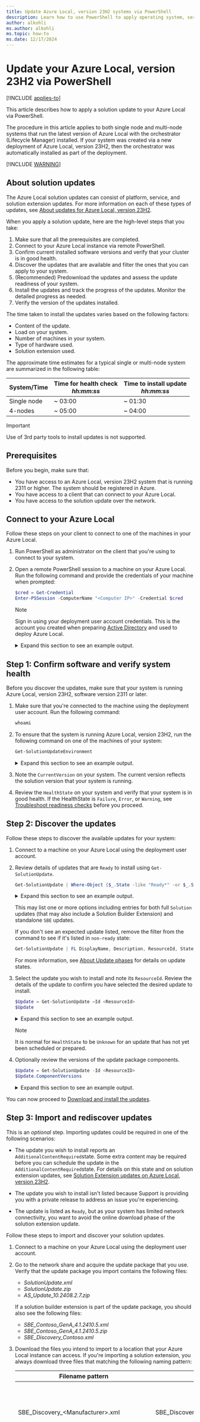```yaml
---
title: Update Azure Local, version 23H2 systems via PowerShell
description: Learn how to use PowerShell to apply operating system, service, and Solution Extension updates to Azure Local, version 23H2.
author: alkohli
ms.author: alkohli
ms.topic: how-to
ms.date: 12/17/2024
---
```


# Update your Azure Local, version 23H2 via PowerShell

[!INCLUDE [applies-to](../includes/hci-applies-to-23h2.md)]

This article describes how to apply a solution update to your Azure Local via PowerShell.

The procedure in this article applies to both single node and multi-node systems that run the latest version of Azure Local with the orchestrator (Lifecycle Manager) installed. If your system was created via a new deployment of Azure Local, version 23H2, then the orchestrator was automatically installed as part of the deployment.

[!INCLUDE [WARNING](../includes/hci-applies-to-23h2-cluster-updates.md)]


## About solution updates

The Azure Local solution updates can consist of platform, service, and solution extension updates. For more information on each of these types of updates, see [About updates for Azure Local, version 23H2](../update/about-updates-23h2.md).


When you apply a solution update, here are the high-level steps that you take:

1. Make sure that all the prerequisites are completed.
1. Connect to your Azure Local instance via remote PowerShell.
1. Confirm current installed software versions and verify that your cluster is in good health.
1. Discover the updates that are available and filter the ones that you can apply to your system.
1. (Recommended) Predownload the updates and assess the update readiness of your system.
1. Install the updates and track the progress of the updates. Monitor the detailed progress as needed.
1. Verify the version of the updates installed.

The time taken to install the updates varies based on the following factors:

- Content of the update.
- Load on your system.
- Number of machines in your system.
- Type of hardware used.
- Solution extension used.

The approximate time estimates for a typical single or multi-node system are summarized in the following table:

|System/Time           |Time for health check<br>*hh:mm:ss*  |Time to install update<br>*hh:mm:ss*  |
|------------------|-------------------------------------|---------|
|Single node     | ~ 03:00        |~ 01:30         |
|4-nodes    | ~ 05:00       |~ 04:00         |

> [!IMPORTANT]
> Use of 3rd party tools to install updates is not supported.

## Prerequisites

Before you begin, make sure that:

- You have access to an Azure Local, version 23H2 system that is running 2311 or higher. The system should be registered in Azure.
- You have access to a client that can connect to your Azure Local. <!--This client should be running PowerShell 5.0 or later.-->
- You have access to the solution update over the network. <!--A typical quarterly update downloads around XX GB of files.-->

## Connect to your Azure Local

Follow these steps on your client to connect to one of the machines in your Azure Local.

1. Run PowerShell as administrator on the client that you're using to connect to your system.
2. Open a remote PowerShell session to a machine on your Azure Local. Run the following command and provide the credentials of your machine when prompted:

    ```powershell
    $cred = Get-Credential
    Enter-PSSession -ComputerName "<Computer IP>" -Credential $cred 
    ```

    > [!NOTE]
    > Sign in using your deployment user account credentials. This is the account you created when preparing [Active Directory](../deploy/deployment-prep-active-directory.md) and used to deploy Azure Local.


    <details>
    <summary>Expand this section to see an example output.</summary>


    Here's an example output:

    ```Console
    PS C:\Users\Administrator> $cred = Get-Credential
     
    cmdlet Get-Credential at command pipeline position 1
    Supply values for the following parameters:
    Credential
    PS C:\Users\Administrator> Enter-PSSession -ComputerName "100.100.100.10" -Credential $cred 
    [100.100.100.10]: PS C:\Users\Administrator\Documents>
    ```

    </details>

## Step 1: Confirm software and verify system health 

Before you discover the updates, make sure that your system is running Azure Local, version 23H2, software version 2311 or later.  

1. Make sure that you're connected to the machine using the deployment user account. Run the following command:

    ```powershell
    whoami
    ```

2. To ensure that the system is running Azure Local, version 23H2, run the following command on one of the machines of your system:


    ```powershell
    Get-SolutionUpdateEnvironment
    ```

    <details>
    <summary>Expand this section to see an example output.</summary>


    ```console
    PS C:\Users\lcmuser> Get-SolutionUpdateEnvironment
    ResourceId : redmond 
    SbeFamily : GenA 
    HardwareModel : Contoso680 
    LastChecked : 10/2/2024 12:38:21 PM 
    PackageVersions : {Solution: 10.2408.0.29, Services: 10.2408.0.29, Platform: 1.0.0.0, SBE: 4.1.2409.1} 
    CurrentVersion : 10.2408.0.29 
    CurrentSbeVersion : 4.1.2409.1 
    LastUpdated : 
    State : UpdateAvailable 
    HealthState : Success 
    HealthCheckResult : {Storage Subsystem Summary, Storage Pool Summary, Storage Services Physical Disks Summary, Storage 
    Services Physical Disks Summary...} 
    HealthCheckDate : 10/2/2024 10:46:44 AM 
    AdditionalData : 
    ```

    </details>

1. Note the `CurrentVersion` on your system. The current version reflects the solution version that your system is running.

1. Review the `HealthState` on your system and verify that your system is in good health. If the HealthState is `Failure`, `Error`, or `Warning`, see [Troubleshoot readiness checks](./update-troubleshooting-23h2.md) before you proceed.

## Step 2: Discover the updates

Follow these steps to discover the available updates for your system: 

1. Connect to a machine on your Azure Local using the deployment user account.
1. Review details of updates that are `Ready` to install using `Get-SolutionUpdate`.

    ```powershell
    Get-SolutionUpdate | Where-Object {$_.State -like "Ready*" -or $_.State -like "Additional*"} | FL DisplayName, Description, ResourceId, State, PackageType 
    ```

    <details>
    <summary>Expand this section to see an example output.</summary>


    Here's an example output:

    ```console
    PS C:\Users\lcmuser> Get-SolutionUpdate | Where-Object {$_.State -like "Ready*" -or $_.State -like "Additional*"} | FL DisplayName, Description, ResourceId, State, PackageType

    DisplayName           : 2024.10 Cumulative Update
    ResourceId            : redmond/Solution10.2408.2.7
    Version               : 10.2408.2.7
    State                 : Ready
    PackageType           : Solution
    
    DisplayName           : SBE_Contoso_GenA_4.1.2410.5
    ResourceId            : redmond/SBE4.1.2410.5
    Version               : 4.1.2410.5
    State                 : AdditionalContentRequired
    PackageType           : SBE
    ```

    </details>

    This may list one or more options including entries for both full `Solution` updates (that may also include a Solution Builder Extension) and standalone `SBE` updates.

    If you don't see an expected update listed, remove the filter from the command to see if it's listed in `non-ready` state:
    
    ```powershell
    Get-SolutionUpdate | FL DisplayName, Description, ResourceId, State, PackageType 
    ```

    For more information, see [About Update phases](./update-phases-23h2.md) for details on update states.

1. Select the update you wish to install and note its `ResourceId`. Review the details of the update to confirm you have selected the desired update to install.  

    ```powershell
    $Update = Get-SolutionUpdate –Id <ResourceId>
    $Update
    ```


    <details>
    <summary>Expand this section to see an example output.</summary>


    Here's an example output:

    ```console
    PS C:\Users\lcmuser> $Update = Get-SolutionUpdate –Id redmond/Solution10.2408.2.7
    PS C:\Users\lcmuser> $Update
    ResourceId            : redmond/Solution10.2408.2.7
    InstalledDate         : 
    Description           :
    State                 : Ready
    KbLink                : https://learn.microsoft.com/en-us/azure-stack/hci/
    MinVersionRequired    : 10.2408.0.0
    MinSbeVersionRequired : 2.0.0.0
    PackagePath           : C:\ClusterStorage\Infrastructure_1\Shares\SU1_Infrastructure_1\Updates\Packages\Solution10.2408
                            .2.2
    PackageSizeInMb       : 1278
    DisplayName           : 2024.10 Cumulative Update
    Version               : 10.2408.2.7
    SbeVersion            : 4.1.2410.5
    Publisher             : Microsoft
    ReleaseLink           : https://learn.microsoft.com/en-us/azure-stack/hci/
    AvailabilityType      : Online
    PackageType           : Solution
    Prerequisites         : {}
    UpdateStateProperties : The update requires additional content distributed by the OEM.
    AdditionalProperties  : {SBEReleaseLink, SBENotifyMessage, SBEFamily, SBEPublisher...}
    ComponentVersions     : {Services: 10.2408.2.7, Platform: 10.2408.2.7, SBE: 4.1.2410.5}
    RebootRequired        : Unknown
    HealthState           : Unknown
    HealthCheckResult     : 
    HealthCheckDate       : 1/1/0001 12:00:00 AM
    BillOfMaterials       : {PlatformUpdate, ServicesUpdate}
    ```

    </details>

    > [!NOTE]
    > It is normal for `HealthState` to be `Unknown` for an update that has not yet been scheduled or prepared.

1. Optionally review the versions of the update package components.


    ```powershell
    $Update = Get-SolutionUpdate -Id <ResourceID>
    $Update.ComponentVersions
    ```

    <details>
    <summary>Expand this section to see an example output.</summary>


    Here's an example output:

    ```console
    PS C:\Users\lcmuser> $Update = Get-SolutionUpdate -Id redmond/Solution10.2408.2.7
    
    PS C:\Users\lcmuser> $Update.ComponentVersions
    
    PackageType Version      LastUpdated
    ----------- -------      -----------
    Services    10.2408.2.7
    Platform    10.2408.2.7
    SBE         4.1.2410.5
    
    PS C:\Users\lcmuser>

    ```

    </details>

You can now proceed to [Download and install the updates](#step-2-discover-the-updates).

## Step 3: Import and rediscover updates

This is an *optional* step. Importing updates could be required in one of the following scenarios:

- The update you wish to install reports an `AdditionalContentRequired`state. Some extra content may be required before you can schedule the update in the `AdditionalContentRequired`state. For details on this state and on solution extension updates, see [Solution  Extension updates on Azure Local, version 23H2](./solution-builder-extension.md).

- The update you wish to install isn't listed because Support is providing you with a private release to address an issue you're experiencing.

- The update is listed as `Ready`, but as your system has limited network connectivity, you want to avoid the online download phase of the solution extension update.

Follow these steps to import and discover your solution updates.

1. Connect to a machine on your Azure Local using the deployment user account.
1. Go to the network share and acquire the update package that you use. Verify that the update package you import contains the following files:
    - *SolutionUpdate.xml*
    - *SolutionUpdate.zip*
    - *AS_Update_10.2408.2.7.zip*

    If a solution builder extension is part of the update package, you should also see the following files:
    - *SBE_Contoso_GenA_4.1.2410.5.xml*
    - *SBE_Contoso_GenA_4.1.2410.5.zip*
    - *SBE_Discovery_Contoso.xml*

1. Download the files you intend to import to a location that your Azure Local instance can access. If you're importing a solution extension, you always download three files that matching the following naming pattern:

    | Filename pattern                          | Example                         | Description                                         |
    |-------------------------------------------|---------------------------------|-----------------------------------------------------|
    | SBE_Discovery_\<Manufacturer>\.xml          | SBE_Discovery_Contoso.xml       | A solution extension discovery manifest that enables update discovery.   |
    | SBE_\<Manufacturer>\_\<Family>\_\<Version>\.xml | SBE_Contoso_GenA_4.1.2410.5.xml | A file with solution extension inventory and signed software Bill of Materials |
    | SBE_\<Manufacturer>\_\<Family>\_\<Version>\.zip | SBE_Contoso_GenA_4.1.2410.5.zip | A file with solution extension payload                                         |

1. Create a folder for discovery by the update service at the following location in the infrastructure volume of your system.

    ```powershell
    New-Item C:\ClusterStorage\Infrastructure_1\Shares\SU1_Infrastructure_1\import -ItemType Directory 
    ```

1. Copy the update files to the folder you created in the previous step.

1. Manually discover the update package using the Update service. Run the following command:

    ```powershell
    Add-SolutionUpdate -SourceFolder C:\ClusterStorage\Infrastructure_1\Shares\SU1_Infrastructure_1\import
    ```

1. Verify that the Update service discovers the update package and that it's available to start preparation and installation. Repeat the `Get-SolutionUpdate` command to rediscover the updates.

## Step 4: (Recommended) Predownload and check update readiness

You can download the update and perform a set of checks to verify your cluster’s update readiness without starting the installation.

1. To download the updates without starting the installation, run the following command:

    ```powershell
    Get-SolutionUpdate -Id <ResourceId> | Start-SolutionUpdate –PrepareOnly
    ```

    <details>
    <summary>Expand this section to see an example output.</summary>


    Here’s an example output:
    
    ```console
    PS C:\Users\lcmuser> Get-SolutionUpdate -Id redmond/Solution10.2408.2.7 | Start-SolutionUpdate –PrepareOnly
    redmond/SBE4.1.2410.9/<GUID>
    ```


    </details>

1. To track the update progress, monitor the update state. Run the following command:


    ```powershell
    Get-SolutionUpdate -Id <ResourceId> | ft Version,State,UpdateStateProperties,HealthState
    ```

    When the update starts, the following actions occur:

    - Download of the updates begins. Depending on the size of the download package and the network bandwidth, the download might take several minutes.


    <details>
    <summary>Expand this section to see an example output.</summary>

    
    Here's an example output when the updates are being downloaded:

    ```console
    PS C:\Users\lcmuser> Get-SolutionUpdate -Id redmond/Solution10.2408.2.7 | ft Version,State,HealthState

    Version              State          HealthState
    -------              -----          ---------------------
    10.2408.2.7          Downloading    InProgress
    ```

    </details>

1. Once the package is downloaded, readiness checks are performed to assess the update readiness of your system. For more information about the readiness checks, see [Update phases](./update-phases-23h2.md#phase-2-readiness-checks-and-staging). During this phase, the **State** of the update shows as `HealthChecking`.

    <details>
    <summary>Expand this section to see an example output.</summary>


    ```console
    PS C:\Users\lcmuser> Get-SolutionUpdate|ft Version,State,UpdateStateProperties,HealthState

    Version         State             HealthState
    -------         -----             --------------------- 
    10.2408.2.7     HealthChecking    InProgress
    ```

    </details>

1. When the readiness checks are done, the system is ready to install updates. The `State` of the update shows as `ReadyToInstall`. If the `State` of the update shows as `HealthCheckFailed`, see [Troubleshoot readiness checks](update-troubleshooting-23h2.md) before you proceed.


## Step 5: Start the update

During the install, the system machines may reboot and you may need to establish the remote PowerShell session again to monitor the updates. If updating a single machine, your Azure Local experiences a downtime.

Start an update by selecting a single update and passing it to `Start-SolutionUpdate`.

```powershell
$InstanceId = Get-SolutionUpdate -Id <ResourceId>  | Start-SolutionUpdate
```

> [!NOTE]
> If step 4 was skipped (and you did not make a similar call to `Start-SolutionUpdate -PrepareOnly`) calling `Start-SolutionUpdate` first downloads the updates and performs a set of checks to verify your cluster's update readiness prior to starting the update install.


<details>
<summary>Expand this section to see an example output.</summary>

```console
PS C:\Users\lcmuser> $InstanceId = Get-SolutionUpdate -Id redmond/Solution10.2408.2.7 | Start-SolutionUpdate
```

</details>

This starts the process to install the update.

> [!TIP]
> Save the `$InstanceId` as you could use it later to [Troubleshoot solution updates for Azure Local](./update-troubleshooting-23h2.md).


## Step 6: Track update progress

Microsoft recommends tracking cluster update progress in the Azure portal after the update has started. The portal is a great option for tracking update progress even when the update is started via PowerShell as it isn't subject to the disruptions in status reporting.

> [!TIP]
> - If monitoring via PowerShell, we recommend that you connect your PowerShell session to the last server in your cluster to avoid the session from disconnecting early. The sessions disconnect as the systems reboot so switching to monitor from an already updated server can minimize the frequency of disconnects. 
> - We recommend that you track cluster update progress in the Azure portal to avoid having to reconnect to PowerShell sessions following a machine reboot.

Follow these steps to track update progress using PowerShell.

1. To track the update progress, monitor the update state. Run the following command:

    ```powershell
    Get-SolutionUpdate -Id <ResourceId> | ft Version,State,UpdateStateProperties,HealthState
    ```

    The update progresses through several states as described in [Review update phases](./update-phases-23h2.md#review-update-phases-of-azure-local-version-23h2).

    Using the above command the following examples show how to monitor the update as it progresses through those phases using the `State` and `UpdateStateProperties` properties.

    - **Downloading state**
    
        Shortly after `Start-SolutionUpdate` is called, the download of the updates begins. Depending on the size of the download package and the network bandwidth, the download might take several minutes.
    
        <details>
        <summary>Expand this section to see an example output.</summary>
    
    
        Here's an example output when the updates are being downloaded:
    
        ```console
        PS C:\Users\lcmuser> Get-SolutionUpdate -Id redmond/Solution10.2408.2.7 |ft Version,State,UpdateStateProperties,HealthState
    
        Version              State         HealthState
        -------              -----         ------------
        10.2408.2.7          Downloading   Unknown
        ```

        </details>

    - **Preparing state**
    
        Once the updates are downloaded, the updates need be prepared. In the preparation state, the update files hashes are confirmed and files are extracted to prepare and stage update files.

        <details>
        <summary>Expand this section to see an example output.</summary>
    
    
        Here's an example output when the updates are being downloaded:
    
        ```console
        PS C:\Users\lcmuser> Get-SolutionUpdate -Id redmond/Solution10.2408.2.7 |ft Version,State,HealthState
    
        Version              State       HealthState
        -------              -----       -----------
        10.2408.2.7          Preparing   Unknown
        ```

        </details>

    - **HealthChecking state**
    
        Once the updates are prepared, readiness checks are performed to assess the update readiness of your cluster. For more information about the readiness checks, see [Update phases](./update-phases-23h2.md#phase-2-readiness-checks-and-staging).

        During this phase, the `State` of the update shows as `HealthChecking`. If the `State` of the update shows as `HealthCheckFailed`, see [Troubleshoot readiness checks](./update-troubleshooting-23h2.md) before you proceed.
        
        <details>
        <summary>Expand this section to see an example output.</summary>
    
    
        Here's an example output when the updates are undergoing `HealthChecking`:
    
        ```console
        PS C:\Users\lcmuser> Get-SolutionUpdate -Id redmond/Solution10.2408.2.7 |ft Version,State,HealthState
    
        Version              State           HealthState
        -------              -----           -----------
        10.2408.2.7          HealthChecking  Unknown
        ```

        </details>

    - **Installing state**
        When the system is ready, the update transitions to `Installing`. During this phase, the `State` of the updates shows as `Installing` and `UpdateStateProperties` shows the percentage of the installation that was completed.

        <details>
        <summary>Expand this section to see an example output.</summary>
    
    
        Here's an example output when the updates are undergoing `Installing`:
    
        ```console
        PS C:\Users\lcmuser> Get-SolutionUpdate -Id redmond/Solution10.2408.2.7 |ft Version,State,HealthState
    
        Version              State       HealthState
        -------              -----       -----------
        10.2408.2.7          Installing   Unknown
        ```

        </details>

 
Once the installation is complete, the **State** changes to `Installed`. For more information on the various states of the updates, see [Installation progress and monitoring](./update-phases-23h2.md#phase-3-installation-progress-and-monitoring).

## Step 7: Resume the update (if needed)

To resume a previously failed update run via PowerShell, use the following command:

```powershell
Get-SolutionUpdate -Id <ResourceId>  | Start-SolutionUpdate
```

To resume a previously failed update due to update readiness checks in a `Warning` state, use the following command:

```powershell
Get-SolutionUpdate -Id <ResourceId>  | Start-SolutionUpdate -IgnoreWarnings    
```

To troubleshoot other update run issues, see [Troubleshoot updates](./update-troubleshooting-23h2.md).

## Step 8: Verify the installation

After the updates are installed, verify the solution version of the environment and the operating system version.

1. After the update is in `Installed` state, check the environment solution version. Run the following command:

    ```powershell
    Get-SolutionUpdateEnvironment | ft State, CurrentVersion
    ```

    <details>
    <summary>Expand this section to see an example output.</summary>


    ```console
    PS C:\Users\lcmuser> Get-SolutionUpdateEnvironment | ft State, CurrentVersion
    
    State               CurrentVersion
    -----               --------------
    AppliedSuccessfully 10.2408.2.7
        
    ```

    </details>

2. Check the operating system version to confirm it matches the recipe you installed. Run the following command:

    ```powershell
    cmd /c ver
    ```

    <details>
    <summary>Expand this section to see an example output.</summary>

    Here's a sample output:

    ```console
    PS C:\Users\lcmuser> cmd /c ver
    
    Microsoft Windows [Version 10.0.25398.1189]
    PS C:\Users\lcmuser>
    ```

    </details>

## Next step

- If you run into issues during the update process, see [Troubleshoot updates](./update-troubleshooting-23h2.md).

- Learn more about how to [Update version 22H2](../manage/update-cluster.md) when the orchestrator isn't installed.
